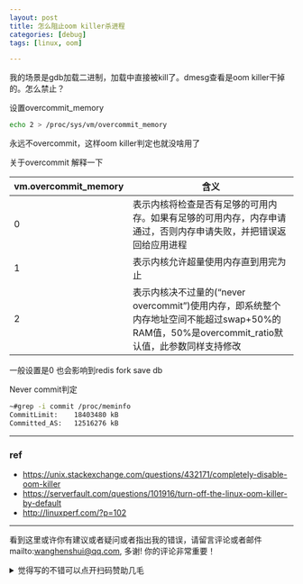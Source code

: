 ```yaml
---
layout: post
title: 怎么阻止oom killer杀进程
categories: [debug]
tags: [linux, oom]

---
```


我的场景是gdb加载二进制，加载中直接被kill了。dmesg查看是oom killer干掉的。怎么禁止？

设置overcommit_memory

```bash
echo 2 > /proc/sys/vm/overcommit_memory
```

永远不overcommit，这样oom killer判定也就没啥用了

关于overcommit 解释一下

| vm.overcommit_memory | 含义                                                         |
| -------------------- | ------------------------------------------------------------ |
| 0                    | 表示内核将检查是否有足够的可用内存。如果有足够的可用内存，内存申请通过，否则内存申请失败，并把错误返回给应用进程 |
| 1                    | 表示内核允许超量使用内存直到用完为止                         |
| 2                    | 表示内核决不过量的(“never overcommit”)使用内存，即系统整个内存地址空间不能超过swap+50%的RAM值，50%是overcommit_ratio默认值，此参数同样支持修改 |



一般设置是0 也会影响到redis fork save db

Never commit判定

```bash
~#grep -i commit /proc/meminfo
CommitLimit:    18403480 kB
Committed_AS:   12516276 kB
```









---

### ref

- https://unix.stackexchange.com/questions/432171/completely-disable-oom-killer
- https://serverfault.com/questions/101916/turn-off-the-linux-oom-killer-by-default
- http://linuxperf.com/?p=102


---

看到这里或许你有建议或者疑问或者指出我的错误，请留言评论或者邮件mailto:wanghenshui@qq.com, 多谢!  你的评论非常重要！

<details>
<summary>觉得写的不错可以点开扫码赞助几毛</summary>
<img src="https://wanghenshui.github.io/assets/wepay.png" alt="微信转账">
</details>

